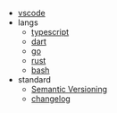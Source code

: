 - [vscode](VSCODE.md)
- langs
  - [typescript](TYPESCRIPT.md)
  - [dart](DART.md)
  - [go](GO.md)
  - [rust](RUST.md)
  - [bash](BASH.md)
- standard
  - [Semantic Versioning](https://semver.org)
  - [changelog](https://keepachangelog.com)